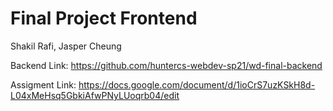 # Final Project Frontend 

Shakil Rafi, Jasper Cheung

Backend Link: https://github.com/huntercs-webdev-sp21/wd-final-backend

Assigment Link: https://docs.google.com/document/d/1ioCrS7uzKSkH8d-L04xMeHsq5GbkiAfwPNyLUoqrb04/edit
